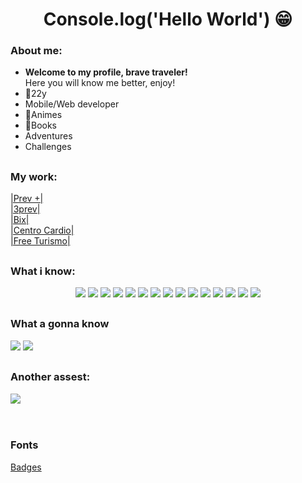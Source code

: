 <h1 align="center">Console.log('Hello World') 😁
</h1>

### About me: 
 <ul>
  <li><b>Welcome to my profile, brave traveler!</b><br>Here you will know me better, enjoy!</li>
  <li>🥳22y </li>
  <li>Mobile/Web developer</li>
  <li>🤖Animes</li>
  <li>📕Books</li>
  <li>Adventures</li>
  <li>Challenges</li>
 </ul>

##

### My work:
  <a href="https://play.google.com/store/apps/details?id=com.tresit.prevmais">|Prev +|</a><br>
  <a href="https://3prev.app.br/#/login">|3prev|</a><br>
  <a href="https://play.google.com/store/apps/details?id=premier.bix">|Bix|</a><br>
  <a href="https://play.google.com/store/apps/details?id=centro.centro_cardio">|Centro Cardio|</a><br>
  <a href="https://freeturismo.netlify.app/">|Free Turismo|</a><br>
##

 ### What i know:
 <div align="center">
  <img src="https://img.shields.io/badge/HTML5-E34F26?style=for-the-badge&logo=html5&logoColor=white"/>
  <img src="https://img.shields.io/badge/CSS3-1572B6?style=for-the-badge&logo=css3&logoColor=white"/>
  <img src="https://img.shields.io/badge/Bootstrap-563D7C?style=for-the-badge&logo=bootstrap&logoColor=white"/>
  <img src="https://img.shields.io/badge/Material--UI-0081CB?style=for-the-badge&logo=material-ui&logoColor=white"/>
  <img src="https://img.shields.io/badge/Tailwind_CSS-38B2AC?style=for-the-badge&logo=tailwind-css&logoColor=white"/>
  <img src="https://img.shields.io/badge/JavaScript-F7DF1E?style=for-the-badge&logo=javascript&logoColor=black"/>
  <img src="https://img.shields.io/badge/Trello-0052CC?style=for-the-badge&logo=trello&logoColor=white"/>
  <img src="https://img.shields.io/badge/React-20232A?style=for-the-badge&logo=react&logoColor=61DAFB"/>  
  <img src="https://img.shields.io/badge/Vue.js-35495E?style=for-the-badge&logo=vuedotjs&logoColor=4FC08D"/>
  <img src="https://img.shields.io/badge/Angular-DD0031?style=for-the-badge&logo=angular&logoColor=white"/>
  <img src="https://img.shields.io/badge/MySQL-00000F?style=for-the-badge&logo=mysql&logoColor=white"/>
  <img src="https://img.shields.io/badge/Git-F05032?style=for-the-badge&logo=git&logoColor=white"/>
  <img src="https://img.shields.io/badge/Figma-F24E1E?style=for-the-badge&logo=figma&logoColor=white"/>
  <img src="https://img.shields.io/badge/Flutter-02569B?style=for-the-badge&logo=flutter&logoColor=white"/>
  <img src="https://img.shields.io/badge/React_Native-20232A?style=for-the-badge&logo=react&logoColor=61DAFB"/>
 </div>
 
##

### What a gonna know

 <div display="flex">
  <img src="https://img.shields.io/badge/TypeScript-007ACC?style=for-the-badge&logo=typescript&logoColor=white"/>
  <img src="https://img.shields.io/badge/Redux-593D88?style=for-the-badge&logo=redux&logoColor=white"/>
 </div>

##

### Another assest:

  <div>
    <img src="https://img.shields.io/badge/Notion-000000?style=for-the-badge&logo=notion&logoColor=white"/>
  </div>
                                                                                              
<br>
<br>

### Fonts
<a href="https://github.com/alexandresanlim/Badges4-README.md-Profile">Badges</a>
                                                                                                       
